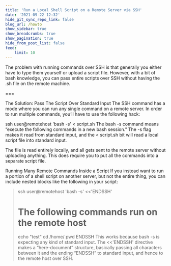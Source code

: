 ```yaml
---
title: 'Run a Local Shell Script on a Remote Server via SSH'
date: '2021-09-22 12:32'
hide_git_sync_repo_link: false
blog_url: /howto
show_sidebar: true
show_breadcrumbs: true
show_pagination: true
hide_from_post_list: false
feed:
    limit: 10
---
```


The problem with running commands over SSH is that generally you either have to type them yourself or upload a script file. However, with a bit of bash knowledge, you can pass entire scripts over SSH without having the .sh file on the remote machine.

===

The Solution: Pass The Script Over Standard Input
The SSH command has a mode where you can run any single command on a remote server. In order to run multiple commands, you’ll have to use the following hack:

ssh user@remotehost 'bash -s' < script.sh
The bash -s command means “execute the following commands in a new bash session.” The -s flag makes it read from standard input, and the < script.sh bit will read a local script file into standard input.

The file is read entirely locally, and all gets sent to the remote server without uploading anything. This does require you to put all the commands into a separate script file.

Running Many Remote Commands Inside a Script
If you instead want to run a portion of a shell script on another server, but not the entire thing, you can include nested blocks like the following in your script:

> ssh user@remotehost 'bash -s' <<'ENDSSH'
>   # The following commands run on the remote host
>   echo "test"
>   cd /home/
>   pwd
> ENDSSH
This works because bash -s is expecting any kind of standard input. The <<'ENDSSH' directive makes a “here-document” structure, basically passing all characters between it and the ending “ENDSSH” to standard input, and hence to the remote host over SSH.